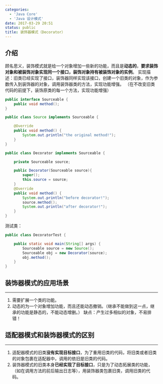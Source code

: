 ```yaml
---
categories:
  - 'Java Core'
  - 'Java 设计模式'
date: 2017-03-29 20:51
status: public
title: 装饰器模式（Decorator）
---
```


## 介绍
顾名思义，装饰模式就是给一个对象增加一些新的功能，而且是**动态的**，**要求装饰对象和被装饰对象实现同一个接口，装饰对象持有被装饰对象的实例**。
实现描述：旧类已经实现了接口，装饰器同样实现该接口，创建一个旧类的对象，作为参数传入到装饰器的对象，调用装饰器类的方法，实现功能增强。
（在不改变旧类代码的前提下，装饰原类的每一个方法，实现功能增强）

```java
public interface Sourceable {
    public void method();
}
```
```java
public class Source implements Sourceable {

    @Override
    public void method() {
        System.out.println("the original method!");
    }
}
```
```java
public class Decorator implements Sourceable {

    private Sourceable source;

    public Decorator(Sourceable source){
        super();
        this.source = source;
    }
    @Override
    public void method() {
        System.out.println("before decorator!");
        source.method();
        System.out.println("after decorator!");
    }
}
```
测试类：
```java
public class DecoratorTest {

    public static void main(String[] args) {
        Sourceable source = new Source();
        Sourceable obj = new Decorator(source);
        obj.method();
    }
}
```

## 装饰器模式的应用场景
***
1. 需要扩展一个类的功能。
2. 动态的为一个对象增加功能，而且还能动态撤销。（继承不能做到这一点，继承的功能是静态的，不能动态增删。）
缺点：产生过多相似的对象，不易排错！

## 适配器模式和装饰器模式的区别
***
1. 适配器模式的旧类**没有实现目标接口**，为了重用旧类的代码，将旧类或者旧类的对象包裹在适配器中，调用的依旧是旧类的代码。
2. 装饰器模式的旧类本身**已经实现了目标接口**，只是为了动态拓展类的功能，（如在调用方法的前后输出日志等），用装饰器类包裹旧类，调用旧类的代码。